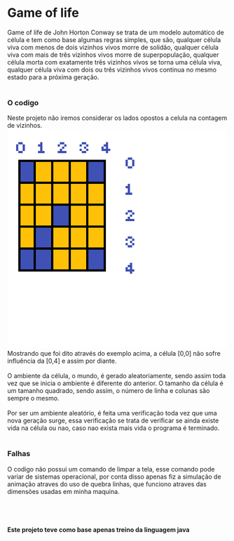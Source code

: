 # Game of life
   Game of life de John Horton Conway  se trata de um modelo automático de célula e tem como base algumas regras simples, que são, qualquer célula viva com menos de dois vizinhos vivos morre de solidão, qualquer célula viva com mais de três vizinhos vivos morre de superpopulação, qualquer célula morta com exatamente três vizinhos vivos se torna uma célula viva, qualquer célula viva com dois ou três vizinhos vivos continua no mesmo estado para a próxima geração.<br><br>
### O codigo
   Neste projeto não iremos considerar os lados opostos a celula na contagem de vizinhos.<br>
![grade](https://github.com/elimarmacena/gameoflife/blob/master/image/grid_exemple.png "exemplo")
<br>   Mostrando que foi dito através do exemplo acima, a célula [0,0] não sofre influência da [0,4] e assim por diante.<br><br>
   O ambiente da célula, o mundo, é gerado aleatoriamente, sendo assim toda vez que se inicia o ambiente é diferente do anterior. O tamanho da célula é um tamanho quadrado, sendo assim, o número de linha e colunas são sempre o mesmo. <br><br>
   Por ser um ambiente aleatório, é feita uma verificação toda vez que uma nova geração surge, essa verificação se trata de verificar se ainda existe vida na célula ou nao, caso nao exista mais vida o programa é terminado.<br><br>
   
### Falhas
   O codigo não possui um comando de limpar a tela, esse comando pode variar de sistemas operacional, por conta disso apenas fiz a simulação de animação atraves do uso de quebra linhas, que funciono atraves das dimensões usadas em minha maquina.<br><br>
#### <br><br>Este projeto teve como base apenas treino da linguagem java

